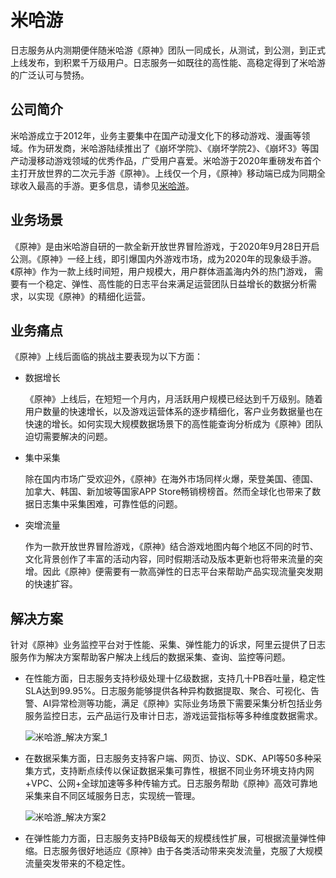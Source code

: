 # 米哈游

日志服务从内测期便伴随米哈游《原神》团队一同成长，从测试，到公测，到正式上线发布，到积累千万级用户。日志服务一如既往的高性能、高稳定得到了米哈游的广泛认可与赞扬。

## 公司简介

米哈游成立于2012年，业务主要集中在国产动漫文化下的移动游戏、漫画等领域。作为研发商，米哈游陆续推出了《崩坏学院》、《崩坏学院2》、《崩坏3》等国产动漫移动游戏领域的优秀作品，广受用户喜爱。米哈游于2020年重磅发布首个主打开放世界的二次元手游《原神》。上线仅一个月，《原神》移动端已成为同期全球收入最高的手游。更多信息，请参见[米哈游](https://www.mihayo.com/company.html)。

## 业务场景

《原神》是由米哈游自研的一款全新开放世界冒险游戏，于2020年9月28日开启公测。《原神》一经上线，即引爆国内外游戏市场，成为2020年的现象级手游。《原神》作为一款上线时间短，用户规模大，用户群体涵盖海内外的热门游戏， 需要有一个稳定、弹性、高性能的日志平台来满足运营团队日益增长的数据分析需求，以实现《原神》的精细化运营。

## 业务痛点

《原神》上线后面临的挑战主要表现为以下方面：

-   数据增长

    《原神》上线后，在短短一个月内，月活跃用户规模已经达到千万级别。随着用户数量的快速增长，以及游戏运营体系的逐步精细化，客户业务数据量也在快速的增长。如何实现大规模数据场景下的高性能查询分析成为《原神》团队迫切需要解决的问题。

-   集中采集

    除在国内市场广受欢迎外，《原神》在海外市场同样火爆，荣登美国、德国、加拿大、韩国、新加坡等国家APP Store畅销榜榜首。然而全球化也带来了数据日志集中采集困难，可靠性低的问题。

-   突增流量

    作为一款开放世界冒险游戏，《原神》结合游戏地图内每个地区不同的时节、文化背景创作了丰富的活动内容，同时假期活动及版本更新也将带来流量的突增。因此《原神》便需要有一款高弹性的日志平台来帮助产品实现流量突发期的快速扩容。


## 解决方案

针对《原神》业务监控平台对于性能、采集、弹性能力的诉求，阿里云提供了日志服务作为解决方案帮助客户解决上线后的数据采集、查询、监控等问题。

-   在性能方面，日志服务支持秒级处理十亿级数据，支持几十PB吞吐量，稳定性SLA达到99.95%。日志服务能够提供各种异构数据提取、聚合、可视化、告警、AI异常检测等功能，满足《原神》实际业务场景下需要采集分析包括业务服务监控日志，云产品运行及审计日志，游戏运营指标等多种维度数据需求。

    ![米哈游_解决方案_1](https://static-aliyun-doc.oss-accelerate.aliyuncs.com/assets/img/zh-CN/0245491261/p271790.png)

-   在数据采集方面，日志服务支持客户端、网页、协议、SDK、API等50多种采集方式，支持断点续传以保证数据采集可靠性，根据不同业务环境支持内网+VPC、公网+全球加速等多种传输方式。日志服务帮助《原神》高效可靠地采集来自不同区域服务日志，实现统一管理。

    ![米哈游_解决方案2](https://static-aliyun-doc.oss-accelerate.aliyuncs.com/assets/img/zh-CN/6662640261/p271792.png)

-   在弹性能力方面，日志服务支持PB级每天的规模线性扩展，可根据流量弹性伸缩。日志服务很好地适应《原神》由于各类活动带来突发流量，克服了大规模流量突发带来的不稳定性。


